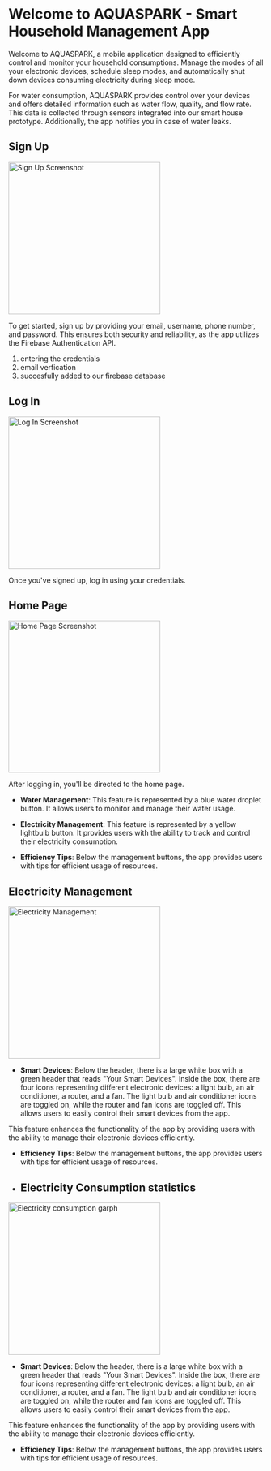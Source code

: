 # Welcome to AQUASPARK - Smart Household Management App

Welcome to AQUASPARK, a mobile application designed to efficiently control and monitor your household consumptions. Manage the modes of all your electronic devices, schedule sleep modes, and automatically shut down devices consuming electricity during sleep mode.

For water consumption, AQUASPARK provides control over your devices and offers detailed information such as water flow, quality, and flow rate. This data is collected through sensors integrated into our smart house prototype. Additionally, the app notifies you in case of water leaks.

## Sign Up

<div>
  <img src="screenshots/SignUp.png" alt="Sign Up Screenshot" width="300">
</div>

To get started, sign up by providing your email, username, phone number, and password. This ensures both security and reliability, as the app utilizes the Firebase Authentication API.

1. entering the credentials
2. email verfication
3. succesfully added to our firebase database

## Log In

<div>
  <img src="screenshots/LoginPage.png" alt="Log In Screenshot" width="300">
</div>

Once you've signed up, log in using your credentials.

## Home Page

<div>
  <img src="screenshots/HomePage.png" alt="Home Page Screenshot" width="300">
</div>

After logging in, you'll be directed to the home page.
- **Water Management**: This feature is represented by a blue water droplet button. It allows users to monitor and manage their water usage.

- **Electricity Management**: This feature is represented by a yellow lightbulb button. It provides users with the ability to track and control their electricity consumption.

- **Efficiency Tips**: Below the management buttons, the app provides users with tips for efficient usage of resources.

## Electricity Management

<div>
  <img src="screenshots/electricitycontrole.png" alt="Electricity Management" width="300">
</div>

- **Smart Devices**: Below the header, there is a large white box with a green header that reads "Your Smart Devices". Inside the box, there are four icons representing different electronic devices: a light bulb, an air conditioner, a router, and a fan. The light bulb and air conditioner icons are toggled on, while the router and fan icons are toggled off. This allows users to easily control their smart devices from the app.

This feature enhances the functionality of the app by providing users with the ability to manage their electronic devices efficiently.
- **Efficiency Tips**: Below the management buttons, the app provides users with tips for efficient usage of resources.

- ## Electricity Consumption statistics

<div>
  <img src="screenshots/electricitygraph.png" alt="Electricity consumption garph" width="300">
</div>

- **Smart Devices**: Below the header, there is a large white box with a green header that reads "Your Smart Devices". Inside the box, there are four icons representing different electronic devices: a light bulb, an air conditioner, a router, and a fan. The light bulb and air conditioner icons are toggled on, while the router and fan icons are toggled off. This allows users to easily control their smart devices from the app.

This feature enhances the functionality of the app by providing users with the ability to manage their electronic devices efficiently.
- **Efficiency Tips**: Below the management buttons, the app provides users with tips for efficient usage of resources.
